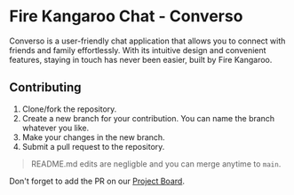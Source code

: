# Fire Kangaroo Chat - Converso

Converso is a user-friendly chat application that allows you to connect with friends and family effortlessly. With its intuitive design and convenient features, staying in touch has never been easier, built by Fire Kangaroo.

## Contributing

1. Clone/fork the repository.
2. Create a new branch for your contribution. You can name the branch whatever you like.
3. Make your changes in the new branch.
4. Submit a pull request to the repository.

> README.md edits are negligble and you can merge anytime to `main`.

Don't forget to add the PR on our [Project Board](https://github.com/orgs/Hack-Weekly/projects/24).
